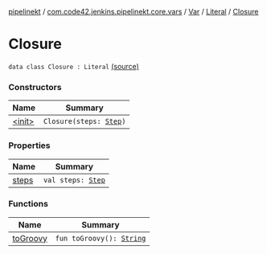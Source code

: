 [pipelinekt](../../../../index.md) / [com.code42.jenkins.pipelinekt.core.vars](../../../index.md) / [Var](../../index.md) / [Literal](../index.md) / [Closure](./index.md)

# Closure

`data class Closure : Literal` [(source)](https://github.com/code42/pipelinekt/tree/master/core/src/main/kotlin/com/code42/jenkins/pipelinekt/core/vars/Var.kt#L95)

### Constructors

| Name | Summary |
|---|---|
| [&lt;init&gt;](-init-.md) | `Closure(steps: `[`Step`](../../../../com.code42.jenkins.pipelinekt.core.step/-step/index.md)`)` |

### Properties

| Name | Summary |
|---|---|
| [steps](steps.md) | `val steps: `[`Step`](../../../../com.code42.jenkins.pipelinekt.core.step/-step/index.md) |

### Functions

| Name | Summary |
|---|---|
| [toGroovy](to-groovy.md) | `fun toGroovy(): `[`String`](https://kotlinlang.org/api/latest/jvm/stdlib/kotlin/-string/index.html) |

